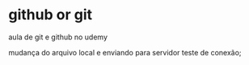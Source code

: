 # github or git

aula de git e github no udemy

mudança do arquivo local e enviando para servidor 
teste de conexão;




